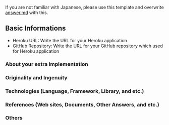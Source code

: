 If you are not familiar with Japanese, please use this template and overwrite [answer.md](./answer.md) with this.

## Basic Informations

- Heroku URL: Write the URL for your Heroku application
- GitHub Repository: Write the URL for your GitHub repository which used for Heroku application

### About your extra implementation

### Originality and Ingenuity

### Technologies (Language, Framework, Library, and etc.)

### References (Web sites, Documents, Other Answers, and etc.)

### Others

